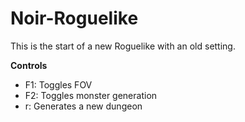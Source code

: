 Noir-Roguelike
======

This is the start of a new Roguelike with an old setting.

**Controls**
* F1: Toggles FOV
* F2: Toggles monster generation
* r: Generates a new dungeon
